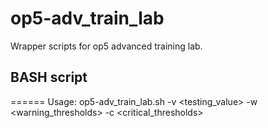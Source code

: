 # op5-adv_train_lab
Wrapper scripts for op5 advanced training lab.

## BASH script
======
Usage: op5-adv_train_lab.sh -v <testing_value> -w <warning_thresholds> -c <critical_thresholds>
 
